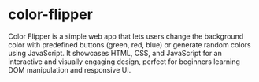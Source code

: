 # color-flipper
Color Flipper is a simple web app that lets users change the background color with predefined buttons (green, red, blue) or generate random colors using JavaScript. It showcases HTML, CSS, and JavaScript for an interactive and visually engaging design, perfect for beginners learning DOM manipulation and responsive UI.
